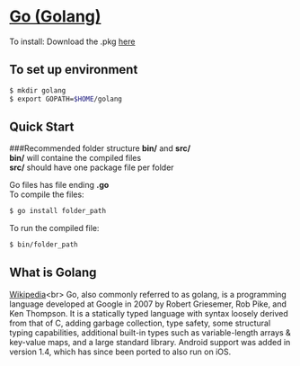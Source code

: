 # [Go (Golang)](https://golang.org)

To install: Download the .pkg [here](https://golang.org/dl/)

## To set up environment
```bash
$ mkdir golang
$ export GOPATH=$HOME/golang
```

## Quick Start

###Recommended folder structure
**bin/** and **src/**<br>
**bin/** will containe the compiled files<br>
**src/** should have one package file per folder

Go files has file ending **.go**<br>
To compile the files:<br>
```bash
$ go install folder_path
```
To run the compiled file:
```bash
$ bin/folder_path
```

## What is Golang

[Wikipedia](https://en.wikipedia.org/wiki/Go_(programming_language))<br>
Go, also commonly referred to as golang, is a programming language developed at Google in 2007 by Robert Griesemer, Rob Pike, and Ken Thompson. It is a statically typed language with syntax loosely derived from that of C, adding garbage collection, type safety, some structural typing capabilities, additional built-in types such as variable-length arrays & key-value maps, and a large standard library.
Android support was added in version 1.4, which has since been ported to also run on iOS.
